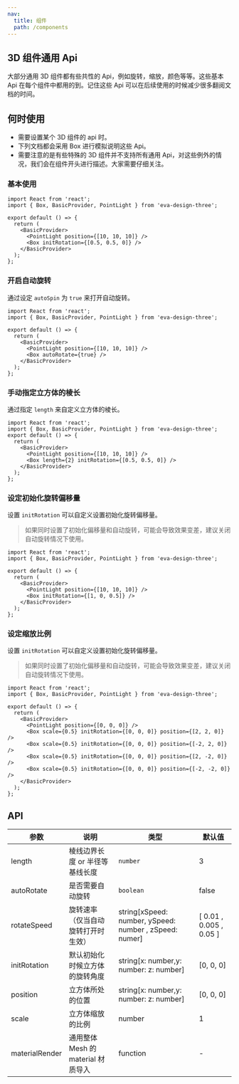 ```yaml
---
nav:
  title: 组件
  path: /components
---
```


## 3D 组件通用 Api

大部分通用 3D 组件都有些共性的 Api，例如旋转，缩放，颜色等等。这些基本 Api 在每个组件中都用的到。记住这些 Api 可以在后续使用的时候减少很多翻阅文档的时间。

## 何时使用

- 需要设置某个 3D 组件的 api 时。
- 下列文档都会采用 Box 进行模拟说明这些 Api。
- 需要注意的是有些特殊的 3D 组件并不支持所有通用 Api，对这些例外的情况，我们会在组件开头进行描述。大家需要仔细关注。

### 基本使用

```tsx
import React from 'react';
import { Box, BasicProvider, PointLight } from 'eva-design-three';

export default () => {
  return (
    <BasicProvider>
      <PointLight position={[10, 10, 10]} />
      <Box initRotation={[0.5, 0.5, 0]} />
    </BasicProvider>
  );
};
```

### 开启自动旋转

通过设定 `autoSpin` 为 `true` 来打开自动旋转。

```tsx
import React from 'react';
import { Box, BasicProvider, PointLight } from 'eva-design-three';

export default () => {
  return (
    <BasicProvider>
      <PointLight position={[10, 10, 10]} />
      <Box autoRotate={true} />
    </BasicProvider>
  );
};
```

### 手动指定立方体的棱长

通过指定 `length` 来自定义立方体的棱长。

```tsx
import React from 'react';
import { Box, BasicProvider, PointLight } from 'eva-design-three';
export default () => {
  return (
    <BasicProvider>
      <PointLight position={[10, 10, 10]} />
      <Box length={2} initRotation={[0.5, 0.5, 0]} />
    </BasicProvider>
  );
};
```

### 设定初始化旋转偏移量

设置 `initRotation` 可以自定义设置初始化旋转偏移量。

> 如果同时设置了初始化偏移量和自动旋转，可能会导致效果变差，建议关闭自动旋转情况下使用。

```tsx
import React from 'react';
import { Box, BasicProvider, PointLight } from 'eva-design-three';

export default () => {
  return (
    <BasicProvider>
      <PointLight position={[10, 10, 10]} />
      <Box initRotation={[1, 0, 0.5]} />
    </BasicProvider>
  );
};
```

### 设定缩放比例

设置 `initRotation` 可以自定义设置初始化旋转偏移量。

> 如果同时设置了初始化偏移量和自动旋转，可能会导致效果变差，建议关闭自动旋转情况下使用。

```tsx
import React from 'react';
import { Box, BasicProvider, PointLight } from 'eva-design-three';

export default () => {
  return (
    <BasicProvider>
      <PointLight position={[0, 0, 0]} />
      <Box scale={0.5} initRotation={[0, 0, 0]} position={[2, 2, 0]} />
      <Box scale={0.5} initRotation={[0, 0, 0]} position={[-2, 2, 0]} />
      <Box scale={0.5} initRotation={[0, 0, 0]} position={[2, -2, 0]} />
      <Box scale={0.5} initRotation={[0, 0, 0]} position={[-2, -2, 0]} />
    </BasicProvider>
  );
};
```

## API

| 参数 | 说明 | 类型 | 默认值 |
| --- | --- | --- | --- |
| length | 棱线边界长度 or 半径等基线长度 | `number` | 3 |
| autoRotate | 是否需要自动旋转 | `boolean` | false |
| rotateSpeed | 旋转速率（仅当自动旋转打开时生效） | string[xSpeed: number, ySpeed: number , zSpeed: numer] | [ 0.01 , 0.005 , 0.05 ] |
| initRotation | 默认初始化时候立方体的旋转角度 | string[x: number,y: number: z: number] | [0, 0, 0] |
| position | 立方体所处的位置 | string[x: number,y: number: z: number] | [0, 0, 0] |
| scale | 立方体缩放的比例 | number | 1 |
| materialRender | 通用整体 Mesh 的 material 材质导入 | function | - |
